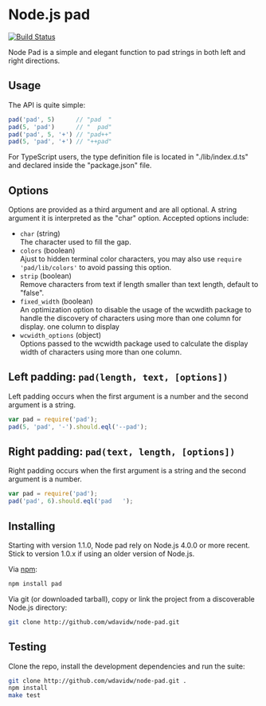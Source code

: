 
# Node.js pad

[![Build Status](https://secure.travis-ci.org/adaltas/node-pad.png)](http://travis-ci.org/adaltas/node-pad)

Node Pad is a simple and elegant function to pad strings in both left and right directions.

## Usage

The API is quite simple:

```javascript
pad('pad', 5)      // "pad  "
pad(5, 'pad')      // "  pad"
pad('pad', 5, '+') // "pad++"
pad(5, 'pad', '+') // "++pad"
```

For TypeScript users, the type definition file is located in "./lib/index.d.ts"
and declared inside the "package.json" file.

## Options

Options are provided as a third argument and are all optional. A string argument
it is interpreted as the "char" option. Accepted options include:

* `char` (string)   
  The character used to fill the gap.
* `colors` (boolean)   
  Ajust to hidden terminal color characters, you may also use
  `require 'pad/lib/colors'` to avoid passing this option.
* `strip` (boolean)   
  Remove characters from text if length smaller than text length, default to
  "false".
* `fixed_width` (boolean)   
  An optimization option to disable the usage of the wcwdith package to handle
  the discovery of characters using more than one column for display.
  one column to display
* `wcwidth_options` (object)   
  Options passed to the wcwidth package used to calculate the display width of
  characters using more than one column.

## Left padding: `pad(length, text, [options])`

Left padding occurs when the first argument is a number and the second
argument is a string.

```javascript
var pad = require('pad');
pad(5, 'pad', '-').should.eql('--pad');
```

## Right padding: `pad(text, length, [options])`

Right padding occurs when the first argument is a string and the second
argument is a number.

```javascript
var pad = require('pad');
pad('pad', 6).should.eql('pad   ');
```

## Installing

Starting with version 1.1.0, Node pad rely on Node.js 4.0.0 or more recent.
Stick to version 1.0.x if using an older version of Node.js.

Via [npm](http://github.com/isaacs/npm):

```bash
npm install pad
```

Via git (or downloaded tarball), copy or link the project from a discoverable
Node.js directory:

```bash
git clone http://github.com/wdavidw/node-pad.git
```

## Testing

Clone the repo, install the development dependencies and run the suite:

```bash
git clone http://github.com/wdavidw/node-pad.git .
npm install
make test
```
